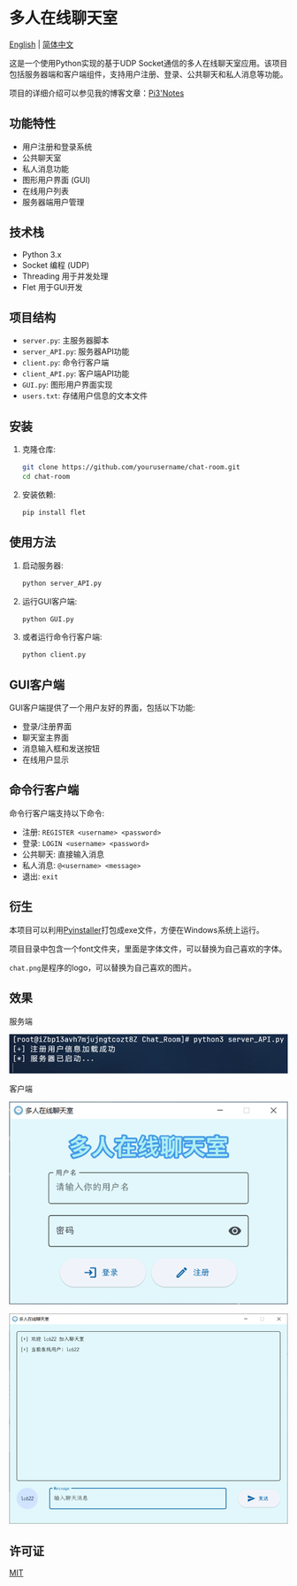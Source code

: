 # 多人在线聊天室

[English](README.md) | [简体中文](README_CN.md)

这是一个使用Python实现的基于UDP Socket通信的多人在线聊天室应用。该项目包括服务器端和客户端组件，支持用户注册、登录、公共聊天和私人消息等功能。

项目的详细介绍可以参见我的博客文章：[Pi3'Notes](https://blog.pi3.fun/post/2023/12/%E5%9F%BA%E4%BA%8Eudp%E7%9A%84%E5%A4%9A%E4%BA%BA%E5%9C%A8%E7%BA%BF%E8%81%8A%E5%A4%A9%E5%AE%A4/)

## 功能特性

- 用户注册和登录系统
- 公共聊天室
- 私人消息功能
- 图形用户界面 (GUI)
- 在线用户列表
- 服务器端用户管理

## 技术栈

- Python 3.x
- Socket 编程 (UDP)
- Threading 用于并发处理
- Flet 用于GUI开发

## 项目结构

- `server.py`: 主服务器脚本
- `server_API.py`: 服务器API功能
- `client.py`: 命令行客户端
- `client_API.py`: 客户端API功能
- `GUI.py`: 图形用户界面实现
- `users.txt`: 存储用户信息的文本文件

## 安装

1. 克隆仓库:
   ```bash
   git clone https://github.com/yourusername/chat-room.git
   cd chat-room
   ```

2. 安装依赖:
   ```bash
   pip install flet
   ```

## 使用方法

1. 启动服务器:
   ```bash
   python server_API.py
   ```

2. 运行GUI客户端:
   ```bash
   python GUI.py
   ```

3. 或者运行命令行客户端:
   ```bash
   python client.py
   ```

## GUI客户端

GUI客户端提供了一个用户友好的界面，包括以下功能:

- 登录/注册界面
- 聊天室主界面
- 消息输入框和发送按钮
- 在线用户显示

## 命令行客户端

命令行客户端支持以下命令:

- 注册: `REGISTER <username> <password>`
- 登录: `LOGIN <username> <password>`
- 公共聊天: 直接输入消息
- 私人消息: `@<username> <message>`
- 退出: `exit`

## 衍生

本项目可以利用[Pyinstaller](https://pyinstaller.readthedocs.io/en/stable/)打包成exe文件，方便在Windows系统上运行。

项目目录中包含一个font文件夹，里面是字体文件，可以替换为自己喜欢的字体。

`chat.png`是程序的logo，可以替换为自己喜欢的图片。

## 效果

服务端

![](./assets/screen_server.png)

客户端

![](./assets/screen_login.png)

![](./assets/screen_main.png)

## 许可证

[MIT](LICENSE)

